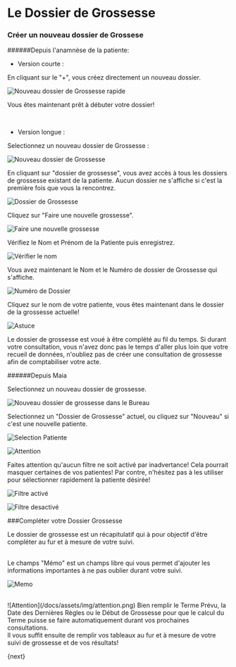# Le Dossier de Grossesse

### Créer un nouveau dossier de Grossese

######Depuis l'anamnèse de la patiente:

* Version courte :

En cliquant sur le "+", vous créez directement un nouveau dossier.

![Nouveau dossier de Grossesse rapide](/docs/assets/img/first_steps/new_pregnancy_folder/new_pregnancy_folder_fast.png)


Vous êtes maintenant prêt à débuter votre dossier!

<br>

* Version longue :

Selectionnez un nouveau dossier de Grossesse :

![Nouveau dossier de Grossesse](/docs/assets/img/first_steps/new_pregnancy_folder/new_pregnancy_folder.png)

En cliquant sur "dossier de grossesse", vous avez accès à tous les dossiers de grossesse existant de la patiente. Aucun dossier ne s'affiche si c'est la première fois que vous la rencontrez.

![Dossier de Grossesse](/docs/assets/img/first_steps/new_pregnancy_folder/new_pregnancy_folder_1.png)

Cliquez sur "Faire une nouvelle grossesse".

![Faire une nouvelle grossesse](/docs/assets/img/first_steps/new_pregnancy_folder/new_pregnancy_folder_2.png)

Vérifiez le Nom et Prénom de la Patiente puis enregistrez.

![Vérifier le nom](/docs/assets/img/first_steps/new_pregnancy_folder/new_pregnancy_folder_3.png)

Vous avez maintenant le Nom et le Numéro de dossier de Grossesse qui s'affiche.

![Numéro de Dossier](/docs/assets/img/first_steps/new_pregnancy_folder/folder_number.png)

Cliquez sur le nom de votre patiente, vous êtes maintenant dans le dossier de la grossesse actuelle!

![Astuce](/docs/assets/img/lightbulb.png)

Le dossier de grossesse est voué à être complété au fil du temps. Si durant votre consultation, vous n'avez donc pas le temps d'aller plus loin que votre recueil de données, n'oubliez pas de créer une consultation de grossesse afin de comptabiliser votre acte.

######Depuis Maia

Selectionnez un nouveau dossier de grossesse.

![Nouveau dossier de grossesse dans le Bureau](/docs/assets/img/first_steps/new_pregnancy_folder/maia_new_pregnancy_folder.png)

Selectionnez un "Dossier de Grossesse" actuel, ou cliquez sur "Nouveau" si c'est une nouvelle patiente.

![Selection Patiente](/docs/assets/img/first_steps/new_pregnancy_folder/maia_new_pregnancy_folder_1.png)

![Attention](/docs/assets/img/attention.png)

Faites attention qu'aucun filtre ne soit activé par inadvertance! Cela pourrait masquer certaines de vos patientes! Par contre, n'hésitez pas à les utiliser pour sélectionner rapidement la patiente désirée!

![Filtre activé](/docs/assets/img/first_steps/new_pregnancy_folder/activation_filter.png)

![Filtre desactivé](/docs/assets/img/first_steps/new_pregnancy_folder/no_filter.png)


###Compléter votre Dossier Grossesse

Le dossier de grossesse est un récapitulatif qui à pour objectif d'être compléter au fur et à mesure de votre suivi.

<br>
Le champs "Mémo" est un champs libre qui vous permet d'ajouter les informations importantes à ne pas oublier durant votre suivi.

![Memo](/docs/assets/img/first_steps/new_pregnancy_folder/complete_pregnancy_folder.png)

<br>
![Attention](/docs/assets/img/attention.png)
Bien remplir le Terme Prévu, la Date des Dernières Règles ou le Début de Grossesse pour que le calcul du Terme puisse se faire automatiquement durant vos prochaines consultations.

<br>
Il vous suffit ensuite de remplir vos tableaux au fur et à mesure de votre suivi de grossesse et de vos résultats!

{next}
